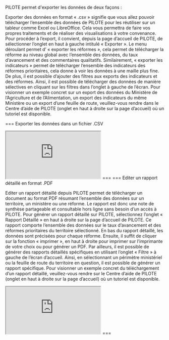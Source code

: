 PILOTE permet d'exporter les données de deux façons :

Exporter des données en format « .csv » signifie que vous allez pouvoir télécharger l’ensemble des données de PILOTE pour les réutiliser sur un tableur comme Excel ou LibreOffice. Cela vous permettra de faire vos propres traitements et de réaliser des visualisations à votre convenance. 
Pour procéder à l’export, il convient, depuis la page d’accueil de PILOTE, de sélectionner l’onglet en haut à gauche intitulé « Exporter ». Le menu déroulant permet d’ « exporter les réformes », cela permet de télécharger la réforme au niveau global avec l’ensemble des données, du taux d’avancement et des commentaires qualitatifs. Similairement, « exporter les indicateurs » permet de télécharger l’ensemble des indicateurs des réformes prioritaires, cela donne à voir les données à une maille plus fine. De plus, il est possible d’ajouter des filtres aux exports des indicateurs et des réformes. Ainsi, il est possible de télécharger des données de manière sélectives en cliquant sur les filtres dans l’onglet à gauche de l’écran. 
Pour visionner un exemple concret sur un export des données du Ministère de l’Agriculture et de l’Alimentation, un export des indicateurs du même Ministère ou un export d’une feuille de route, veuillez-vous rendre dans le Centre d’aide de PILOTE (onglet en haut à droite sur la page d’accueil) où un tutoriel est disponible. 

=== Exporter les données dans un fichier .CSV 
<iframe src="https://video.finances.gouv.fr/watch/player/player/pubkey/0784da77311561a71a0a/id/c453d0e2b01d4d50a89700e8090cf2/viewcode/default?buttons_to_show=.btn-mail .btn-info .btn-chapters .btn-cc .btn-languages .btn-help .btn-play-pause .btn-rewind15 .btn-previous-program .btn-previous-chapter .btn-next-chapter .btn-next-program .btn-volume .btn-fullscreen" allowfullscreen="allowfullscreen"></iframe>
===
=== Editer un rapport détaillé en format .PDF

Editer un rapport détaillé depuis PILOTE permet de télécharger un document au format PDF résumant l’ensemble des données sur un territoire, un ministère ou une réforme. Le rapport est donc une note de synthèse partageable et consultable hors ligne sans besoin d’un accès à PILOTE.
Pour générer un rapport détaillé sur PILOTE, sélectionnez l’onglet « Rapport Détaillé » en haut à droite sur la page d’accueil de PILOTE. Ce rapport comporte l’ensemble des données sur le taux d’avancement et des réformes prioritaires du territoire sélectionné. En bas du rapport détaillé, les données sont précisées pour chaque réforme. Ensuite, il suffit de cliquer sur la fonction « imprimer », en haut à droite pour imprimer sur l’imprimante de votre choix ou pour générer un PDF. 
Par ailleurs, il est possible de générer des rapports détaillés spécifiques en utilisant l’onglet « Filtre »  à gauche de l’écran d’accueil. Ainsi, en sélectionnant un périmètre ministériel ou la feuille de route du  territoire en question, il est possible de générer un rapport  spécifique. 
Pour visionner un exemple concret du téléchargement d’un rapport détaillé, veuillez-vous rendre sur le Centre d’aide de PILOTE (onglet en haut à droite sur la page d’accueil) où un tutoriel est disponible. 

<iframe src="https://video.finances.gouv.fr/watch/player/player/pubkey/0784da77311561a71a0a/id/c77aa4e7aaffbe6b34813360947eac/viewcode/default?buttons_to_show=.btn-mail .btn-info .btn-chapters .btn-cc .btn-languages .btn-help .btn-play-pause .btn-rewind15 .btn-previous-program .btn-previous-chapter .btn-next-chapter .btn-next-program .btn-volume .btn-fullscreen" allowfullscreen="allowfullscreen"></iframe>
===
